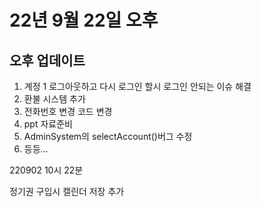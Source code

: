 # 22년 9월 22일 오후
## 오후 업데이트

1. 계정 1 로그아웃하고 다시 로그인 할시 로그인 안되는 이슈 해결
2. 환불 시스템 추가
3. 전화번호 변경 코드 변경
4. ppt 자료준비
5. AdminSystem의 selectAccount()버그 수정
6. 등등...



220902 10시 22분

정기권 구입시 캘린더 저장 추가